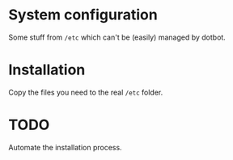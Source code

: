 # System configuration
Some stuff from `/etc` which can't be (easily) managed by dotbot.

# Installation
Copy the files you need to the real `/etc` folder.

# TODO
Automate the installation process.

